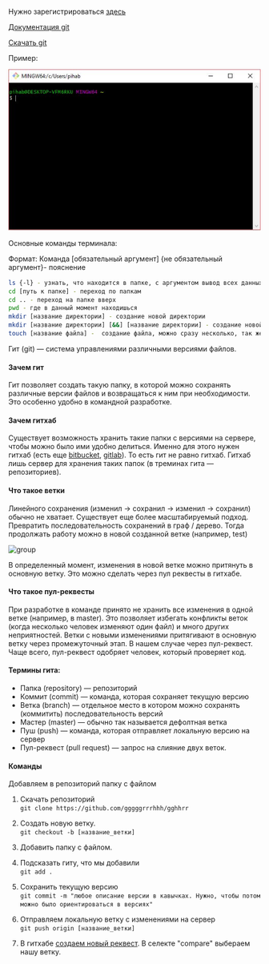 Нужно зарегистрироваться [здесь](https://github.com) 

[Документация git](https://git-scm.com/book/ru/v1/%D0%9E%D1%81%D0%BD%D0%BE%D0%B2%D1%8B-Git)

[Скачать git](https://git-scm.com/downloads)

Пример:

![group](https://github.com/gggggrrrhhh/gghhrr/blob/master/git.JPG)

Основные команды терминала:

Формат: Команда [обязательный аргумент] {не обязательный аргумент}- пояснение

```bash
ls {-l} - узнать, что находится в папке, с аргументом вывод всех данных с правами доступа 
cd [путь к папке] - переход по папкам
cd .. - переход на папке вверх
pwd - где в данный момент находишься
mkdir [название директории] - создание новой директории
mkdir [название директории] [&&] [название директории] - создание новой директории и переход в неё
touch [название файла] -  создание файла, можно сразу несколько, так же нужно указывать формат
```

Гит (git) — система управлениями различными версиями файлов. 

#### Зачем гит
Гит позволяет создать такую папку, в которой можно сохранять различные версии файлов и возвращаться к ним при необходимости. Это особенно удобно в командной разработке.

#### Зачем гитхаб
Существует возможность хранить такие папки с версиями на сервере, чтобы можно было ими удобно делиться. Именно для этого нужен гитхаб (есть еще [bitbucket](https://bitbucket.org/), [gitlab](https://gitlab.com/)). То есть гит не равно гитхаб. Гитхаб лишь сервер для хранения таких папок (в треминах гита — репозиториев).

#### Что такое ветки
Линейного сохранения (изменил → сохранил → изменил → сохранил) обычно не хватает. Существует еще более масштабируемый подход. Превратить последовательность сохранений в граф / дерево. Тогда продолжать работу можно в новой созданной ветке (например, test)

![group](https://user-images.githubusercontent.com/4715396/31149996-ab074dce-a89a-11e7-9924-af655f204e7c.png)

В определенный момент, изменения в новой ветке можно притянуть в основную ветку. Это можно сделать через пул реквесты в гитхабе. 


#### Что такое пул-реквесты
При разработке в команде принято не хранить все изменения в одной ветке (например, в master). Это позволяет избегать конфликты веток (когда несколько человек изменяют один файл) и много других неприятностей. Ветки с новыми изменениями притягивают в основную ветку через промежуточный этап. В нашем случае через пул-реквест. Чаще всего, пул-реквест одобряет человек, который проверяет код. 


#### Термины гита:
- Папка (repository) — репозиторий
- Коммит (commit) — команда, которая сохраняет текущую версию
- Ветка (branch) — отдельное место в котором можно сохранять (коммитить) последовательность версий
- Мастер (master) — обычно так называется дефолтная ветка
- Пуш (push) — команда, которая отправляет локальную версию на сервер
- Пул-реквест (pull request) — запрос на слияние двух веток.

#### Команды
Добавляем в репозиторий папку с файлом

1. Cкачать репозиторий  
```git clone https://github.com/gggggrrrhhh/gghhrr```

2. Создать новую ветку.  
```git checkout -b [название_ветки]```

3. Добавить папку с файлом.

4. Подсказать гиту, что мы добавили  
```git add .```

5. Сохранить текущую версию  
```git commit -m "любое описание версии в кавычках. Нужно, чтобы потом можно было ориентироваться в версиях"```

6. Отправляем локальную ветку с изменениями на сервер  
```git push origin [название_ветки]```

7. В гитхабе [создаем новый реквест](https://github.com/gggggrrrhhh/gghhrr/pulls). В селекте "compare" выбераем нашу ветку.

